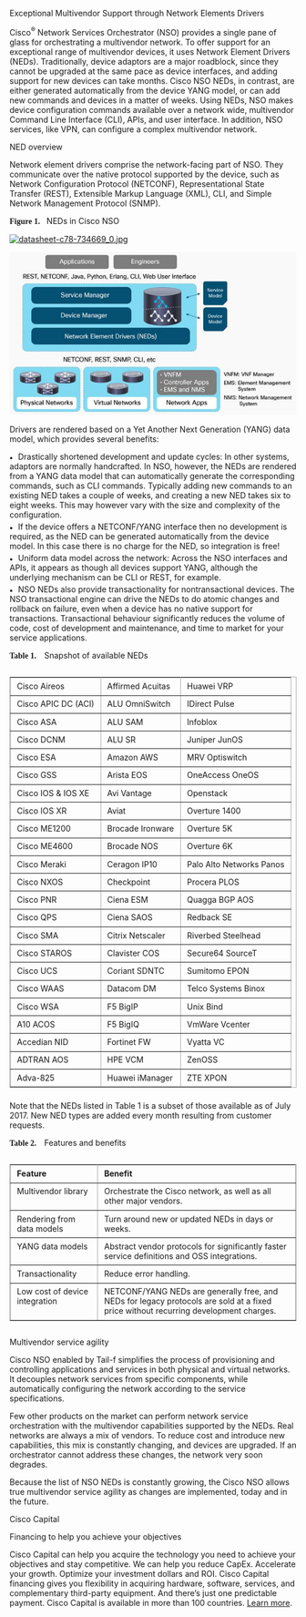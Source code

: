 









 
 
   <link rel="stylesheet" href="/etc/designs/cdc/transformation/wemdcmt_responsive.css"> 
   <link rel="stylesheet" href="/etc/designs/cdc/transformation/wemdcmt_responsive.css"></code> 
  <div class="WordSection1"> 
   <p class="pIntroCMT">Exceptional Multivendor Support through Network Elements Drivers</p> 
   <p class="pBody">Cisco<span class="Superscript"><sup class=" cSuperscript">®</sup></span> Network Services Orchestrator (NSO) provides a single pane of glass for orchestrating a multivendor network. To offer support for an exceptional range of multivendor devices, it uses Network Element Drivers (NEDs). Traditionally, device adaptors are a major roadblock, since they cannot be upgraded at the same pace as device interfaces, and adding support for new devices can take months. Cisco NSO NEDs, in contrast, are either generated automatically from the device YANG model, or can add new commands and devices in a matter of weeks. Using NEDs, NSO makes device configuration commands available over a network wide, multivendor Command Line Interface (CLI), APIs, and user interface. In addition, NSO services, like VPN, can configure a complex multivendor network.</p> 
   <p class="pSubhead1CMT">NED overview</p> 
   <p class="pBody">Network element drivers comprise the network-facing part of NSO. They communicate over the native protocol supported by the device, such as Network Configuration Protocol (NETCONF), Representational State Transfer (REST), Extensible Markup Language (XML), CLI, and Simple Network Management Protocol (SNMP).</p> 
   <div class=" pDefault"> 
    <b><span style="font-family:&quot;CiscoSans Light&quot;,&quot;sans-serif&quot;">Figure 1.&nbsp; <span style="font:7.0pt &quot;Times New Roman&quot;">&nbsp; </span></span></b>NEDs in Cisco NSO 
   </div> 
   <p class="pBody"><a href="https://www.cisco.com/c/dam/en/us/products/collateral/cloud-systems-management/network-services-orchestrator/datasheet-c78-734669.doc/_jcr_content/renditions/datasheet-c78-734669_0.jpg" class="show-image-alone" title="Related image, diagram or screenshot."><img id="Picture 0" src="/c/dam/en/us/products/collateral/cloud-systems-management/network-services-orchestrator/datasheet-c78-734669.doc/_jcr_content/renditions/datasheet-c78-734669_0.jpg" alt="datasheet-c78-734669_0.jpg" height="355" width="624"></a></p> 
 
 ![On va voir](https://github.com/Jean-Baptiste-Lasselle/cisco-nso-first-dive/blob/master/documentation/externe/cisco/NEDs/CISCO_NSO_NEDs_datasheet-c78-734669_0.jpg)
 
   <p class="pBody" style="page-break-before:always">Drivers are rendered based on a Yet Another Next Generation (YANG) data model, which provides several benefits:</p> 
   <p class="pBulletCMT" style="font-style: normal; font-variant: normal; font-weight: normal;margin-bottom: 3pt; margin-right: 0pt; margin-top: 0pt; text-decoration: none; text-transform: none"><span style="font-size:7.0pt;font-family:&quot;Arial&quot;,&quot;sans-serif&quot;;position:relative;top:-.5pt">●<span style="font:7.0pt &quot;Times New Roman&quot;">&nbsp;&nbsp;&nbsp; </span></span>Drastically shortened development and update cycles: In other systems, adaptors are normally handcrafted. In NSO, however, the NEDs are rendered from a YANG data model that can automatically generate the corresponding commands, such as CLI commands. Typically adding new commands to an existing NED takes a couple of weeks, and creating a new NED takes six to eight weeks. This may however vary with the size and complexity of the configuration.</p> 
   <p class="pBulletCMT" style="font-style: normal; font-variant: normal; font-weight: normal;margin-bottom: 3pt; margin-right: 0pt; margin-top: 0pt; text-decoration: none; text-transform: none"><span style="font-size:7.0pt;font-family:&quot;Arial&quot;,&quot;sans-serif&quot;;position:relative;top:-.5pt">●<span style="font:7.0pt &quot;Times New Roman&quot;">&nbsp;&nbsp;&nbsp; </span></span>If the device offers a NETCONF/YANG interface then no development is required, as the NED can be generated automatically from the device model. In this case there is no charge for the NED, so integration is free!</p> 
   <p class="pBulletCMT" style="font-style: normal; font-variant: normal; font-weight: normal;margin-bottom: 3pt; margin-right: 0pt; margin-top: 0pt; text-decoration: none; text-transform: none"><span style="font-size:7.0pt;font-family:&quot;Arial&quot;,&quot;sans-serif&quot;;position:relative;top:-.5pt">●<span style="font:7.0pt &quot;Times New Roman&quot;">&nbsp;&nbsp;&nbsp; </span></span>Uniform data model across the network: Across the NSO interfaces and APIs, it appears as though all devices support YANG, although the underlying mechanism can be CLI or REST, for example.</p> 
   <p class="pBulletCMT" style="font-style: normal; font-variant: normal; font-weight: normal;margin-bottom: 3pt; margin-right: 0pt; margin-top: 0pt; text-decoration: none; text-transform: none"><span style="font-size:7.0pt;font-family:&quot;Arial&quot;,&quot;sans-serif&quot;;position:relative;top:-.5pt">●<span style="font:7.0pt &quot;Times New Roman&quot;">&nbsp;&nbsp;&nbsp; </span></span>NSO NEDs also provide transactionality for nontransactional devices. The NSO transactional engine can drive the NEDs to do atomic changes and rollback on failure, even when a device has no native support for transactions. Transactional behaviour significantly reduces the volume of code, cost of development and maintenance, and time to market for your service applications.</p> 
   <p class="pTableCaptionCMT"><b><span style="font-family:&quot;CiscoSans Light&quot;,&quot;sans-serif&quot;">Table 1.<span style="font:7.0pt &quot;Times New Roman&quot;">&nbsp;&nbsp;&nbsp;&nbsp;&nbsp; </span></span></b>Snapshot of available NEDs</p> 
   <div style="overflow-x: auto;"> 
    <table cellspacing="0" cellpadding="6" bordercolor="#ADADAD" border="1" width="100%"> 
     <tbody> 
      <tr align="left" valign="top"> 
       <td> <p class="pChart_subheadCMT" style="font-style: normal; font-variant: normal; margin-bottom: 3pt; margin-left: 3pt; margin-right: 3pt; margin-top: 3pt; text-align: left; text-decoration: none; text-indent: 0pt; text-transform: none"><span style="border:none windowtext 1.0pt;padding:0in">Cisco Aireos</span></p> </td> 
       <td> <p class="pChart_bodyCMT" style="font-style: normal; font-variant: normal; font-weight: normal; margin-bottom: 3pt; margin-left: 3pt; margin-right: 3pt; margin-top: 3pt; text-align: left; text-decoration: none; text-indent: 0pt; text-transform: none"><span style="border:none windowtext 1.0pt;padding:0in">Affirmed Acuitas</span></p> </td> 
       <td> <p class="pChart_bodyCMT" style="font-style: normal; font-variant: normal; font-weight: normal; margin-bottom: 3pt; margin-left: 3pt; margin-right: 3pt; margin-top: 3pt; text-align: left; text-decoration: none; text-indent: 0pt; text-transform: none"><span style="border:none windowtext 1.0pt;padding:0in">Huawei VRP</span></p> </td> 
      </tr> 
      <tr align="left" valign="top"> 
       <td> <p class="pChart_subheadCMT" style="font-style: normal; font-variant: normal; margin-bottom: 3pt; margin-left: 3pt; margin-right: 3pt; margin-top: 3pt; text-align: left; text-decoration: none; text-indent: 0pt; text-transform: none"><span style="border:none windowtext 1.0pt;padding:0in">Cisco APIC DC (ACI)</span></p> </td> 
       <td> <p class="pChart_bodyCMT" style="font-style: normal; font-variant: normal; font-weight: normal; margin-bottom: 3pt; margin-left: 3pt; margin-right: 3pt; margin-top: 3pt; text-align: left; text-decoration: none; text-indent: 0pt; text-transform: none"><span style="border:none windowtext 1.0pt;padding:0in">ALU OmniSwitch</span></p> </td> 
       <td> <p class="pChart_bodyCMT" style="font-style: normal; font-variant: normal; font-weight: normal; margin-bottom: 3pt; margin-left: 3pt; margin-right: 3pt; margin-top: 3pt; text-align: left; text-decoration: none; text-indent: 0pt; text-transform: none"><span style="border:none windowtext 1.0pt;padding:0in">IDirect Pulse</span></p> </td> 
      </tr> 
      <tr align="left" valign="top"> 
       <td> <p class="pChart_subheadCMT" style="font-style: normal; font-variant: normal; margin-bottom: 3pt; margin-left: 3pt; margin-right: 3pt; margin-top: 3pt; text-align: left; text-decoration: none; text-indent: 0pt; text-transform: none"><span style="border:none windowtext 1.0pt;padding:0in">Cisco ASA</span></p> </td> 
       <td> <p class="pChart_bodyCMT" style="font-style: normal; font-variant: normal; font-weight: normal; margin-bottom: 3pt; margin-left: 3pt; margin-right: 3pt; margin-top: 3pt; text-align: left; text-decoration: none; text-indent: 0pt; text-transform: none"><span style="border:none windowtext 1.0pt;padding:0in">ALU SAM</span></p> </td> 
       <td> <p class="pChart_bodyCMT" style="font-style: normal; font-variant: normal; font-weight: normal; margin-bottom: 3pt; margin-left: 3pt; margin-right: 3pt; margin-top: 3pt; text-align: left; text-decoration: none; text-indent: 0pt; text-transform: none"><span style="border:none windowtext 1.0pt;padding:0in">Infoblox</span></p> </td> 
      </tr> 
      <tr align="left" valign="top"> 
       <td> <p class="pChart_subheadCMT" style="font-style: normal; font-variant: normal; margin-bottom: 3pt; margin-left: 3pt; margin-right: 3pt; margin-top: 3pt; text-align: left; text-decoration: none; text-indent: 0pt; text-transform: none"><span style="border:none windowtext 1.0pt;padding:0in">Cisco DCNM</span></p> </td> 
       <td> <p class="pChart_bodyCMT" style="font-style: normal; font-variant: normal; font-weight: normal; margin-bottom: 3pt; margin-left: 3pt; margin-right: 3pt; margin-top: 3pt; text-align: left; text-decoration: none; text-indent: 0pt; text-transform: none"><span style="border:none windowtext 1.0pt;padding:0in">ALU SR</span></p> </td> 
       <td> <p class="pChart_bodyCMT" style="font-style: normal; font-variant: normal; font-weight: normal; margin-bottom: 3pt; margin-left: 3pt; margin-right: 3pt; margin-top: 3pt; text-align: left; text-decoration: none; text-indent: 0pt; text-transform: none"><span style="border:none windowtext 1.0pt;padding:0in">Juniper JunOS</span></p> </td> 
      </tr> 
      <tr align="left" valign="top"> 
       <td> <p class="pChart_subheadCMT" style="font-style: normal; font-variant: normal; margin-bottom: 3pt; margin-left: 3pt; margin-right: 3pt; margin-top: 3pt; text-align: left; text-decoration: none; text-indent: 0pt; text-transform: none"><span style="border:none windowtext 1.0pt;padding:0in">Cisco ESA</span></p> </td> 
       <td> <p class="pChart_bodyCMT" style="font-style: normal; font-variant: normal; font-weight: normal; margin-bottom: 3pt; margin-left: 3pt; margin-right: 3pt; margin-top: 3pt; text-align: left; text-decoration: none; text-indent: 0pt; text-transform: none"><span style="border:none windowtext 1.0pt;padding:0in">Amazon AWS</span></p> </td> 
       <td> <p class="pChart_bodyCMT" style="font-style: normal; font-variant: normal; font-weight: normal; margin-bottom: 3pt; margin-left: 3pt; margin-right: 3pt; margin-top: 3pt; text-align: left; text-decoration: none; text-indent: 0pt; text-transform: none"><span style="border:none windowtext 1.0pt;padding:0in">MRV Optiswitch</span></p> </td> 
      </tr> 
      <tr align="left" valign="top"> 
       <td> <p class="pChart_subheadCMT" style="font-style: normal; font-variant: normal; margin-bottom: 3pt; margin-left: 3pt; margin-right: 3pt; margin-top: 3pt; text-align: left; text-decoration: none; text-indent: 0pt; text-transform: none"><span style="border:none windowtext 1.0pt;padding:0in">Cisco GSS</span></p> </td> 
       <td> <p class="pChart_bodyCMT" style="font-style: normal; font-variant: normal; font-weight: normal; margin-bottom: 3pt; margin-left: 3pt; margin-right: 3pt; margin-top: 3pt; text-align: left; text-decoration: none; text-indent: 0pt; text-transform: none"><span style="border:none windowtext 1.0pt;padding:0in">Arista EOS</span></p> </td> 
       <td> <p class="pChart_bodyCMT" style="font-style: normal; font-variant: normal; font-weight: normal; margin-bottom: 3pt; margin-left: 3pt; margin-right: 3pt; margin-top: 3pt; text-align: left; text-decoration: none; text-indent: 0pt; text-transform: none"><span style="border:none windowtext 1.0pt;padding:0in">OneAccess OneOS</span></p> </td> 
      </tr> 
      <tr align="left" valign="top"> 
       <td> <p class="pChart_subheadCMT" style="font-style: normal; font-variant: normal; margin-bottom: 3pt; margin-left: 3pt; margin-right: 3pt; margin-top: 3pt; text-align: left; text-decoration: none; text-indent: 0pt; text-transform: none"><span style="border:none windowtext 1.0pt;padding:0in">Cisco IOS &amp; IOS XE</span></p> </td> 
       <td> <p class="pChart_bodyCMT" style="font-style: normal; font-variant: normal; font-weight: normal; margin-bottom: 3pt; margin-left: 3pt; margin-right: 3pt; margin-top: 3pt; text-align: left; text-decoration: none; text-indent: 0pt; text-transform: none"><span style="border:none windowtext 1.0pt;padding:0in">Avi Vantage</span></p> </td> 
       <td> <p class="pChart_bodyCMT" style="font-style: normal; font-variant: normal; font-weight: normal; margin-bottom: 3pt; margin-left: 3pt; margin-right: 3pt; margin-top: 3pt; text-align: left; text-decoration: none; text-indent: 0pt; text-transform: none"><span style="border:none windowtext 1.0pt;padding:0in">Openstack</span></p> </td> 
      </tr> 
      <tr align="left" valign="top"> 
       <td> <p class="pChart_subheadCMT" style="font-style: normal; font-variant: normal; margin-bottom: 3pt; margin-left: 3pt; margin-right: 3pt; margin-top: 3pt; text-align: left; text-decoration: none; text-indent: 0pt; text-transform: none"><span style="border:none windowtext 1.0pt;padding:0in">Cisco IOS XR</span></p> </td> 
       <td> <p class="pChart_bodyCMT" style="font-style: normal; font-variant: normal; font-weight: normal; margin-bottom: 3pt; margin-left: 3pt; margin-right: 3pt; margin-top: 3pt; text-align: left; text-decoration: none; text-indent: 0pt; text-transform: none"><span style="border:none windowtext 1.0pt;padding:0in">Aviat</span></p> </td> 
       <td> <p class="pChart_bodyCMT" style="font-style: normal; font-variant: normal; font-weight: normal; margin-bottom: 3pt; margin-left: 3pt; margin-right: 3pt; margin-top: 3pt; text-align: left; text-decoration: none; text-indent: 0pt; text-transform: none"><span style="border:none windowtext 1.0pt;padding:0in">Overture 1400</span></p> </td> 
      </tr> 
      <tr align="left" valign="top"> 
       <td> <p class="pChart_subheadCMT" style="font-style: normal; font-variant: normal; margin-bottom: 3pt; margin-left: 3pt; margin-right: 3pt; margin-top: 3pt; text-align: left; text-decoration: none; text-indent: 0pt; text-transform: none"><span style="border:none windowtext 1.0pt;padding:0in">Cisco ME1200</span></p> </td> 
       <td> <p class="pChart_bodyCMT" style="font-style: normal; font-variant: normal; font-weight: normal; margin-bottom: 3pt; margin-left: 3pt; margin-right: 3pt; margin-top: 3pt; text-align: left; text-decoration: none; text-indent: 0pt; text-transform: none"><span style="border:none windowtext 1.0pt;padding:0in">Brocade Ironware</span></p> </td> 
       <td> <p class="pChart_bodyCMT" style="font-style: normal; font-variant: normal; font-weight: normal; margin-bottom: 3pt; margin-left: 3pt; margin-right: 3pt; margin-top: 3pt; text-align: left; text-decoration: none; text-indent: 0pt; text-transform: none"><span style="border:none windowtext 1.0pt;padding:0in">Overture 5K</span></p> </td> 
      </tr> 
      <tr align="left" valign="top"> 
       <td> <p class="pChart_subheadCMT" style="font-style: normal; font-variant: normal; margin-bottom: 3pt; margin-left: 3pt; margin-right: 3pt; margin-top: 3pt; text-align: left; text-decoration: none; text-indent: 0pt; text-transform: none"><span style="border:none windowtext 1.0pt;padding:0in">Cisco ME4600</span></p> </td> 
       <td> <p class="pChart_bodyCMT" style="font-style: normal; font-variant: normal; font-weight: normal; margin-bottom: 3pt; margin-left: 3pt; margin-right: 3pt; margin-top: 3pt; text-align: left; text-decoration: none; text-indent: 0pt; text-transform: none"><span style="border:none windowtext 1.0pt;padding:0in">Brocade NOS</span></p> </td> 
       <td> <p class="pChart_bodyCMT" style="font-style: normal; font-variant: normal; font-weight: normal; margin-bottom: 3pt; margin-left: 3pt; margin-right: 3pt; margin-top: 3pt; text-align: left; text-decoration: none; text-indent: 0pt; text-transform: none"><span style="border:none windowtext 1.0pt;padding:0in">Overture 6K</span></p> </td> 
      </tr> 
      <tr align="left" valign="top"> 
       <td> <p class="pChart_subheadCMT" style="font-style: normal; font-variant: normal; margin-bottom: 3pt; margin-left: 3pt; margin-right: 3pt; margin-top: 3pt; text-align: left; text-decoration: none; text-indent: 0pt; text-transform: none"><span style="border:none windowtext 1.0pt;padding:0in">Cisco Meraki</span></p> </td> 
       <td> <p class="pChart_bodyCMT" style="font-style: normal; font-variant: normal; font-weight: normal; margin-bottom: 3pt; margin-left: 3pt; margin-right: 3pt; margin-top: 3pt; text-align: left; text-decoration: none; text-indent: 0pt; text-transform: none"><span style="border:none windowtext 1.0pt;padding:0in">Ceragon IP10</span></p> </td> 
       <td> <p class="pChart_bodyCMT" style="font-style: normal; font-variant: normal; font-weight: normal; margin-bottom: 3pt; margin-left: 3pt; margin-right: 3pt; margin-top: 3pt; text-align: left; text-decoration: none; text-indent: 0pt; text-transform: none"><span style="border:none windowtext 1.0pt;padding:0in">Palo Alto Networks Panos</span></p> </td> 
      </tr> 
      <tr align="left" valign="top"> 
       <td> <p class="pChart_subheadCMT" style="font-style: normal; font-variant: normal; margin-bottom: 3pt; margin-left: 3pt; margin-right: 3pt; margin-top: 3pt; text-align: left; text-decoration: none; text-indent: 0pt; text-transform: none"><span style="border:none windowtext 1.0pt;padding:0in">Cisco NXOS</span></p> </td> 
       <td> <p class="pChart_bodyCMT" style="font-style: normal; font-variant: normal; font-weight: normal; margin-bottom: 3pt; margin-left: 3pt; margin-right: 3pt; margin-top: 3pt; text-align: left; text-decoration: none; text-indent: 0pt; text-transform: none"><span style="border:none windowtext 1.0pt;padding:0in">Checkpoint</span></p> </td> 
       <td> <p class="pChart_bodyCMT" style="font-style: normal; font-variant: normal; font-weight: normal; margin-bottom: 3pt; margin-left: 3pt; margin-right: 3pt; margin-top: 3pt; text-align: left; text-decoration: none; text-indent: 0pt; text-transform: none"><span style="border:none windowtext 1.0pt;padding:0in">Procera PLOS</span></p> </td> 
      </tr> 
      <tr align="left" valign="top"> 
       <td> <p class="pChart_subheadCMT" style="font-style: normal; font-variant: normal; margin-bottom: 3pt; margin-left: 3pt; margin-right: 3pt; margin-top: 3pt; text-align: left; text-decoration: none; text-indent: 0pt; text-transform: none"><span style="border:none windowtext 1.0pt;padding:0in">Cisco PNR</span></p> </td> 
       <td> <p class="pChart_bodyCMT" style="font-style: normal; font-variant: normal; font-weight: normal; margin-bottom: 3pt; margin-left: 3pt; margin-right: 3pt; margin-top: 3pt; text-align: left; text-decoration: none; text-indent: 0pt; text-transform: none"><span style="border:none windowtext 1.0pt;padding:0in">Ciena ESM</span></p> </td> 
       <td> <p class="pChart_bodyCMT" style="font-style: normal; font-variant: normal; font-weight: normal; margin-bottom: 3pt; margin-left: 3pt; margin-right: 3pt; margin-top: 3pt; text-align: left; text-decoration: none; text-indent: 0pt; text-transform: none"><span style="border:none windowtext 1.0pt;padding:0in">Quagga BGP AOS</span></p> </td> 
      </tr> 
      <tr align="left" valign="top"> 
       <td> <p class="pChart_subheadCMT" style="font-style: normal; font-variant: normal; margin-bottom: 3pt; margin-left: 3pt; margin-right: 3pt; margin-top: 3pt; text-align: left; text-decoration: none; text-indent: 0pt; text-transform: none">Cisco QPS</p> </td> 
       <td> <p class="pChart_bodyCMT" style="font-style: normal; font-variant: normal; font-weight: normal; margin-bottom: 3pt; margin-left: 3pt; margin-right: 3pt; margin-top: 3pt; text-align: left; text-decoration: none; text-indent: 0pt; text-transform: none"><span style="border:none windowtext 1.0pt;padding:0in">Ciena SAOS</span></p> </td> 
       <td> <p class="pChart_bodyCMT" style="font-style: normal; font-variant: normal; font-weight: normal; margin-bottom: 3pt; margin-left: 3pt; margin-right: 3pt; margin-top: 3pt; text-align: left; text-decoration: none; text-indent: 0pt; text-transform: none"><span style="border:none windowtext 1.0pt;padding:0in">Redback SE</span></p> </td> 
      </tr> 
      <tr align="left" valign="top"> 
       <td> <p class="pChart_subheadCMT" style="font-style: normal; font-variant: normal; margin-bottom: 3pt; margin-left: 3pt; margin-right: 3pt; margin-top: 3pt; text-align: left; text-decoration: none; text-indent: 0pt; text-transform: none"><span style="border:none windowtext 1.0pt;padding:0in">Cisco SMA</span></p> </td> 
       <td> <p class="pChart_bodyCMT" style="font-style: normal; font-variant: normal; font-weight: normal; margin-bottom: 3pt; margin-left: 3pt; margin-right: 3pt; margin-top: 3pt; text-align: left; text-decoration: none; text-indent: 0pt; text-transform: none"><span style="border:none windowtext 1.0pt;padding:0in">Citrix Netscaler</span></p> </td> 
       <td> <p class="pChart_bodyCMT" style="font-style: normal; font-variant: normal; font-weight: normal; margin-bottom: 3pt; margin-left: 3pt; margin-right: 3pt; margin-top: 3pt; text-align: left; text-decoration: none; text-indent: 0pt; text-transform: none"><span style="border:none windowtext 1.0pt;padding:0in">Riverbed Steelhead</span></p> </td> 
      </tr> 
      <tr align="left" valign="top"> 
       <td> <p class="pChart_subheadCMT" style="font-style: normal; font-variant: normal; margin-bottom: 3pt; margin-left: 3pt; margin-right: 3pt; margin-top: 3pt; text-align: left; text-decoration: none; text-indent: 0pt; text-transform: none"><span style="border:none windowtext 1.0pt;padding:0in">Cisco STAROS</span></p> </td> 
       <td> <p class="pChart_bodyCMT" style="font-style: normal; font-variant: normal; font-weight: normal; margin-bottom: 3pt; margin-left: 3pt; margin-right: 3pt; margin-top: 3pt; text-align: left; text-decoration: none; text-indent: 0pt; text-transform: none"><span style="border:none windowtext 1.0pt;padding:0in">Clavister COS</span></p> </td> 
       <td> <p class="pChart_bodyCMT" style="font-style: normal; font-variant: normal; font-weight: normal; margin-bottom: 3pt; margin-left: 3pt; margin-right: 3pt; margin-top: 3pt; text-align: left; text-decoration: none; text-indent: 0pt; text-transform: none"><span style="border:none windowtext 1.0pt;padding:0in">Secure64 SourceT</span></p> </td> 
      </tr> 
      <tr align="left" valign="top"> 
       <td> <p class="pChart_subheadCMT" style="font-style: normal; font-variant: normal; margin-bottom: 3pt; margin-left: 3pt; margin-right: 3pt; margin-top: 3pt; text-align: left; text-decoration: none; text-indent: 0pt; text-transform: none"><span style="border:none windowtext 1.0pt;padding:0in">Cisco UCS</span></p> </td> 
       <td> <p class="pChart_bodyCMT" style="font-style: normal; font-variant: normal; font-weight: normal; margin-bottom: 3pt; margin-left: 3pt; margin-right: 3pt; margin-top: 3pt; text-align: left; text-decoration: none; text-indent: 0pt; text-transform: none"><span style="border:none windowtext 1.0pt;padding:0in">Coriant SDNTC</span></p> </td> 
       <td> <p class="pChart_bodyCMT" style="font-style: normal; font-variant: normal; font-weight: normal; margin-bottom: 3pt; margin-left: 3pt; margin-right: 3pt; margin-top: 3pt; text-align: left; text-decoration: none; text-indent: 0pt; text-transform: none"><span style="border:none windowtext 1.0pt;padding:0in">Sumitomo EPON</span></p> </td> 
      </tr> 
      <tr align="left" valign="top"> 
       <td> <p class="pChart_subheadCMT" style="font-style: normal; font-variant: normal; margin-bottom: 3pt; margin-left: 3pt; margin-right: 3pt; margin-top: 3pt; text-align: left; text-decoration: none; text-indent: 0pt; text-transform: none"><span style="border:none windowtext 1.0pt;padding:0in">Cisco WAAS</span></p> </td> 
       <td> <p class="pChart_bodyCMT" style="font-style: normal; font-variant: normal; font-weight: normal; margin-bottom: 3pt; margin-left: 3pt; margin-right: 3pt; margin-top: 3pt; text-align: left; text-decoration: none; text-indent: 0pt; text-transform: none"><span style="border:none windowtext 1.0pt;padding:0in">Datacom DM</span></p> </td> 
       <td> <p class="pChart_bodyCMT" style="font-style: normal; font-variant: normal; font-weight: normal; margin-bottom: 3pt; margin-left: 3pt; margin-right: 3pt; margin-top: 3pt; text-align: left; text-decoration: none; text-indent: 0pt; text-transform: none"><span style="border:none windowtext 1.0pt;padding:0in">Telco Systems Binox</span></p> </td> 
      </tr> 
      <tr align="left" valign="top"> 
       <td> <p class="pChart_subheadCMT" style="font-style: normal; font-variant: normal; margin-bottom: 3pt; margin-left: 3pt; margin-right: 3pt; margin-top: 3pt; text-align: left; text-decoration: none; text-indent: 0pt; text-transform: none"><span style="border:none windowtext 1.0pt;padding:0in">Cisco WSA</span></p> </td> 
       <td> <p class="pChart_bodyCMT" style="font-style: normal; font-variant: normal; font-weight: normal; margin-bottom: 3pt; margin-left: 3pt; margin-right: 3pt; margin-top: 3pt; text-align: left; text-decoration: none; text-indent: 0pt; text-transform: none"><span style="border:none windowtext 1.0pt;padding:0in">F5 BigIP</span></p> </td> 
       <td> <p class="pChart_bodyCMT" style="font-style: normal; font-variant: normal; font-weight: normal; margin-bottom: 3pt; margin-left: 3pt; margin-right: 3pt; margin-top: 3pt; text-align: left; text-decoration: none; text-indent: 0pt; text-transform: none"><span style="border:none windowtext 1.0pt;padding:0in">Unix Bind</span></p> </td> 
      </tr> 
      <tr align="left" valign="top"> 
       <td> <p class="pChart_subheadCMT" style="font-style: normal; font-variant: normal; margin-bottom: 3pt; margin-left: 3pt; margin-right: 3pt; margin-top: 3pt; text-align: left; text-decoration: none; text-indent: 0pt; text-transform: none"><span style="border:none windowtext 1.0pt;padding:0in">A10 ACOS</span></p> </td> 
       <td> <p class="pChart_bodyCMT" style="font-style: normal; font-variant: normal; font-weight: normal; margin-bottom: 3pt; margin-left: 3pt; margin-right: 3pt; margin-top: 3pt; text-align: left; text-decoration: none; text-indent: 0pt; text-transform: none"><span style="border:none windowtext 1.0pt;padding:0in">F5 BigIQ</span></p> </td> 
       <td> <p class="pChart_bodyCMT" style="font-style: normal; font-variant: normal; font-weight: normal; margin-bottom: 3pt; margin-left: 3pt; margin-right: 3pt; margin-top: 3pt; text-align: left; text-decoration: none; text-indent: 0pt; text-transform: none"><span style="border:none windowtext 1.0pt;padding:0in">VmWare Vcenter</span></p> </td> 
      </tr> 
      <tr align="left" valign="top"> 
       <td> <p class="pChart_subheadCMT" style="font-style: normal; font-variant: normal; margin-bottom: 3pt; margin-left: 3pt; margin-right: 3pt; margin-top: 3pt; text-align: left; text-decoration: none; text-indent: 0pt; text-transform: none"><span style="border:none windowtext 1.0pt;padding:0in">Accedian NID</span></p> </td> 
       <td> <p class="pChart_bodyCMT" style="font-style: normal; font-variant: normal; font-weight: normal; margin-bottom: 3pt; margin-left: 3pt; margin-right: 3pt; margin-top: 3pt; text-align: left; text-decoration: none; text-indent: 0pt; text-transform: none"><span style="border:none windowtext 1.0pt;padding:0in">Fortinet FW</span></p> </td> 
       <td> <p class="pChart_bodyCMT" style="font-style: normal; font-variant: normal; font-weight: normal; margin-bottom: 3pt; margin-left: 3pt; margin-right: 3pt; margin-top: 3pt; text-align: left; text-decoration: none; text-indent: 0pt; text-transform: none"><span style="border:none windowtext 1.0pt;padding:0in">Vyatta VC</span></p> </td> 
      </tr> 
      <tr align="left" valign="top"> 
       <td> <p class="pChart_subheadCMT" style="font-style: normal; font-variant: normal; margin-bottom: 3pt; margin-left: 3pt; margin-right: 3pt; margin-top: 3pt; text-align: left; text-decoration: none; text-indent: 0pt; text-transform: none"><span style="border:none windowtext 1.0pt;padding:0in">ADTRAN AOS</span></p> </td> 
       <td> <p class="pChart_bodyCMT" style="font-style: normal; font-variant: normal; font-weight: normal; margin-bottom: 3pt; margin-left: 3pt; margin-right: 3pt; margin-top: 3pt; text-align: left; text-decoration: none; text-indent: 0pt; text-transform: none"><span style="border:none windowtext 1.0pt;padding:0in">HPE VCM</span></p> </td> 
       <td> <p class="pChart_bodyCMT" style="font-style: normal; font-variant: normal; font-weight: normal; margin-bottom: 3pt; margin-left: 3pt; margin-right: 3pt; margin-top: 3pt; text-align: left; text-decoration: none; text-indent: 0pt; text-transform: none"><span style="border:none windowtext 1.0pt;padding:0in">ZenOSS</span></p> </td> 
      </tr> 
      <tr align="left" valign="top"> 
       <td> <p class="pChart_subheadCMT" style="font-style: normal; font-variant: normal; margin-bottom: 3pt; margin-left: 3pt; margin-right: 3pt; margin-top: 3pt; text-align: left; text-decoration: none; text-indent: 0pt; text-transform: none"><span style="border:none windowtext 1.0pt;padding:0in">Adva-825</span></p> </td> 
       <td> <p class="pChart_bodyCMT" style="font-style: normal; font-variant: normal; font-weight: normal; margin-bottom: 3pt; margin-left: 3pt; margin-right: 3pt; margin-top: 3pt; text-align: left; text-decoration: none; text-indent: 0pt; text-transform: none"><span style="border:none windowtext 1.0pt;padding:0in">Huawei iManager</span></p> </td> 
       <td> <p class="pChart_bodyCMT" style="font-style: normal; font-variant: normal; font-weight: normal; margin-bottom: 3pt; margin-left: 3pt; margin-right: 3pt; margin-top: 3pt; text-align: left; text-decoration: none; text-indent: 0pt; text-transform: none"><span style="border:none windowtext 1.0pt;padding:0in">ZTE XPON</span></p> </td> 
      </tr> 
     </tbody> 
    </table> 
   </div> 
   <p class="pBody" style="margin-top:7.0pt">Note that the NEDs listed in Table 1 is a subset of those available as of July 2017. New NED types are added every month resulting from customer requests.</p> 
   <p class="pTableCaptionCMT" style="page-break-before:always"><b><span style="font-family:&quot;CiscoSans Light&quot;,&quot;sans-serif&quot;">Table 2.<span style="font:7.0pt &quot;Times New Roman&quot;">&nbsp;&nbsp;&nbsp;&nbsp;&nbsp; </span></span></b>Features and benefits</p> 
   <div style="overflow-x: auto;"> 
    <table cellspacing="0" cellpadding="6" bordercolor="#ADADAD" border="1" width="100%"> 
     <tbody> 
      <tr align="left" valign="top"> 
       <td> <p class="pChart_headCMT" style="font-style: normal; font-variant: normal; font-weight: bold; margin-bottom: 3pt; margin-left: 3pt; margin-right: 3pt; margin-top: 3pt; text-align: left; text-indent: 0pt; text-transform: none">Feature</p> </td> 
       <td> <p class="pChart_headCMT" style="font-style: normal; font-variant: normal; font-weight: bold; margin-bottom: 3pt; margin-left: 3pt; margin-right: 3pt; margin-top: 3pt; text-align: left; text-indent: 0pt; text-transform: none">Benefit</p> </td> 
      </tr> 
      <tr align="left" valign="top"> 
       <td> <p class="pChart_subheadCMT" style="font-style: normal; font-variant: normal; margin-bottom: 3pt; margin-left: 3pt; margin-right: 3pt; margin-top: 3pt; text-align: left; text-decoration: none; text-indent: 0pt; text-transform: none">Multivendor library</p> </td> 
       <td> <p class="pChart_bodyCMT" style="font-style: normal; font-variant: normal; font-weight: normal; margin-bottom: 3pt; margin-left: 3pt; margin-right: 3pt; margin-top: 3pt; text-align: left; text-decoration: none; text-indent: 0pt; text-transform: none">Orchestrate the Cisco network, as well as all other major vendors.</p> </td> 
      </tr> 
      <tr align="left" valign="top"> 
       <td> <p class="pChart_subheadCMT" style="font-style: normal; font-variant: normal; margin-bottom: 3pt; margin-left: 3pt; margin-right: 3pt; margin-top: 3pt; text-align: left; text-decoration: none; text-indent: 0pt; text-transform: none">Rendering from data models</p> </td> 
       <td> <p class="pChart_bodyCMT" style="font-style: normal; font-variant: normal; font-weight: normal; margin-bottom: 3pt; margin-left: 3pt; margin-right: 3pt; margin-top: 3pt; text-align: left; text-decoration: none; text-indent: 0pt; text-transform: none">Turn around new or updated NEDs in days or weeks.</p> </td> 
      </tr> 
      <tr align="left" valign="top"> 
       <td> <p class="pChart_subheadCMT" style="font-style: normal; font-variant: normal; margin-bottom: 3pt; margin-left: 3pt; margin-right: 3pt; margin-top: 3pt; text-align: left; text-decoration: none; text-indent: 0pt; text-transform: none">YANG data models</p> </td> 
       <td> <p class="pChart_bodyCMT" style="font-style: normal; font-variant: normal; font-weight: normal; margin-bottom: 3pt; margin-left: 3pt; margin-right: 3pt; margin-top: 3pt; text-align: left; text-decoration: none; text-indent: 0pt; text-transform: none">Abstract vendor protocols for significantly faster service definitions and OSS integrations.</p> </td> 
      </tr> 
      <tr align="left" valign="top"> 
       <td> <p class="pChart_subheadCMT" style="font-style: normal; font-variant: normal; margin-bottom: 3pt; margin-left: 3pt; margin-right: 3pt; margin-top: 3pt; text-align: left; text-decoration: none; text-indent: 0pt; text-transform: none">Transactionality</p> </td> 
       <td> <p class="pChart_bodyCMT" style="font-style: normal; font-variant: normal; font-weight: normal; margin-bottom: 3pt; margin-left: 3pt; margin-right: 3pt; margin-top: 3pt; text-align: left; text-decoration: none; text-indent: 0pt; text-transform: none">Reduce error handling.</p> </td> 
      </tr> 
      <tr align="left" valign="top"> 
       <td> <p class="pChart_subheadCMT" style="font-style: normal; font-variant: normal; margin-bottom: 3pt; margin-left: 3pt; margin-right: 3pt; margin-top: 3pt; text-align: left; text-decoration: none; text-indent: 0pt; text-transform: none">Low cost of device integration</p> </td> 
       <td> <p class="pChart_bodyCMT" style="font-style: normal; font-variant: normal; font-weight: normal; margin-bottom: 3pt; margin-left: 3pt; margin-right: 3pt; margin-top: 3pt; text-align: left; text-decoration: none; text-indent: 0pt; text-transform: none">NETCONF/YANG NEDs are generally free, and NEDs for legacy protocols are sold at a fixed price without recurring development charges.</p> </td> 
      </tr> 
     </tbody> 
    </table> 
   </div> 
   <p class="pSubhead1CMT">Multivendor service agility</p> 
   <p class="pBody">Cisco NSO enabled by Tail-f simplifies the process of provisioning and controlling applications and services in both physical and virtual networks. It decouples network services from specific components, while automatically configuring the network according to the service specifications. </p> 
   <p class="pBody">Few other products on the market can perform network service orchestration with the multivendor capabilities supported by the NEDs. Real networks are always a mix of vendors. To reduce cost and introduce new capabilities, this mix is constantly changing, and devices are upgraded. If an orchestrator cannot address these changes, the network very soon degrades.</p> 
   <p class="pBody">Because the list of NSO NEDs is constantly growing, the Cisco NSO allows true multivendor service agility as changes are implemented, today and in the future.</p> 
   <p class="pSubhead1CMT">Cisco Capital</p> 
   <p class="pSubhead2CMT" style="margin-top:0in">Financing to help you achieve your objectives</p> 
   <p class="pBody">Cisco Capital can help you acquire the technology you need to achieve your objectives and stay competitive. We can help you reduce CapEx. Accelerate your growth. Optimize your investment dollars and ROI. Cisco Capital financing gives you flexibility in acquiring hardware, software, services, and complementary third-party equipment. And there’s just one predictable payment. Cisco Capital is available in more than 100 countries. <a href="https://www.cisco.com/web/ciscocapital/americas/us/index.html">Learn more</a>.</p> 
   <p class="pBody">&nbsp;</p> 
   <p class="pBody">&nbsp;</p> 
   <p class="pBody">&nbsp;</p> 
  </div>
 




